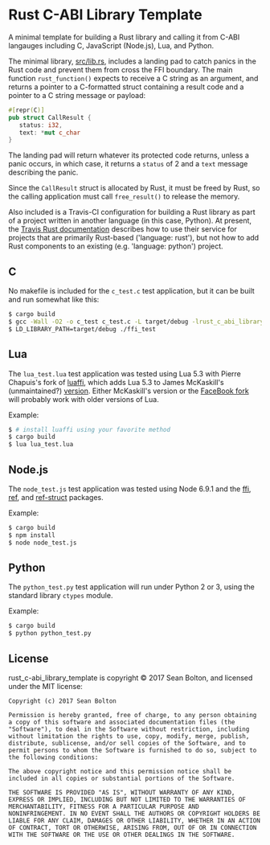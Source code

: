 # Rust C-ABI Library Template

A minimal template for building a Rust library and calling it from C-ABI
langauges including C, JavaScript (Node.js), Lua, and Python.

The minimal library, [src/lib.rs](src/lib.rs), includes a landing pad to catch
panics in the Rust code and prevent them from cross the FFI boundary. The main
function ``rust_function()`` expects to receive a C string as an argument, and
returns a pointer to a C-formatted struct containing a result code and a pointer
to a C string message or payload:

```rust
#[repr(C)]
pub struct CallResult {
   status: i32,
   text: *mut c_char
}
```

The landing pad will return whatever its protected code returns, unless a
panic occurs, in which case, it returns a ``status`` of 2 and a ``text``
message describing the panic.

Since the ``CallResult`` struct is allocated by Rust, it must be freed by
Rust, so the calling application must call ``free_result()`` to release the
memory.

Also included is a Travis-CI configuration for building a Rust library as part
of a project written in another language (in this case, Python). At present,
the [Travis Rust documentation](https://docs.travis-ci.com/user/languages/rust/)
describes how to use their service for projects that are primarily Rust-based
('language: rust'), but not how to add Rust components to an existing (e.g.
'language: python') project.

## C

No makefile is included for the ``c_test.c`` test application, but it can be
built and run somewhat like this:

```sh
$ cargo build
$ gcc -Wall -O2 -o c_test c_test.c -L target/debug -lrust_c_abi_library_template
$ LD_LIBRARY_PATH=target/debug ./ffi_test
```

## Lua

The ``lua_test.lua`` test application was tested using Lua 5.3 with
Pierre Chapuis's fork of [luaffi](https://github.com/catwell/luaffi), which
adds Lua 5.3 to James McKaskill's (unmaintained?) [version](https://github.com/jmckaskill/luaffi).
Either McKaskill's version or the [FaceBook
fork](https://github.com/facebook/luaffifb) will probably work with older
versions of Lua.

Example:

```sh
$ # install luaffi using your favorite method
$ cargo build
$ lua lua_test.lua
```

## Node.js

The ``node_test.js`` test application was tested using Node 6.9.1 and the
[ffi](https://www.npmjs.com/package/ffi),
[ref](https://www.npmjs.com/package/ref), and
[ref-struct](https://www.npmjs.com/package/ref-struct) packages.

Example:

```sh
$ cargo build
$ npm install
$ node node_test.js
```

## Python

The ``python_test.py`` test application will run under Python 2 or 3, using
the standard library ``ctypes`` module.

Example:
```sh
$ cargo build
$ python python_test.py
```

## License

rust_c-abi_library_template is copyright © 2017 Sean Bolton, and licensed
under the MIT license:

    Copyright (c) 2017 Sean Bolton

    Permission is hereby granted, free of charge, to any person obtaining
    a copy of this software and associated documentation files (the
    "Software"), to deal in the Software without restriction, including
    without limitation the rights to use, copy, modify, merge, publish,
    distribute, sublicense, and/or sell copies of the Software, and to
    permit persons to whom the Software is furnished to do so, subject to
    the following conditions:

    The above copyright notice and this permission notice shall be
    included in all copies or substantial portions of the Software.

    THE SOFTWARE IS PROVIDED "AS IS", WITHOUT WARRANTY OF ANY KIND,
    EXPRESS OR IMPLIED, INCLUDING BUT NOT LIMITED TO THE WARRANTIES OF
    MERCHANTABILITY, FITNESS FOR A PARTICULAR PURPOSE AND
    NONINFRINGEMENT. IN NO EVENT SHALL THE AUTHORS OR COPYRIGHT HOLDERS BE
    LIABLE FOR ANY CLAIM, DAMAGES OR OTHER LIABILITY, WHETHER IN AN ACTION
    OF CONTRACT, TORT OR OTHERWISE, ARISING FROM, OUT OF OR IN CONNECTION
    WITH THE SOFTWARE OR THE USE OR OTHER DEALINGS IN THE SOFTWARE.
